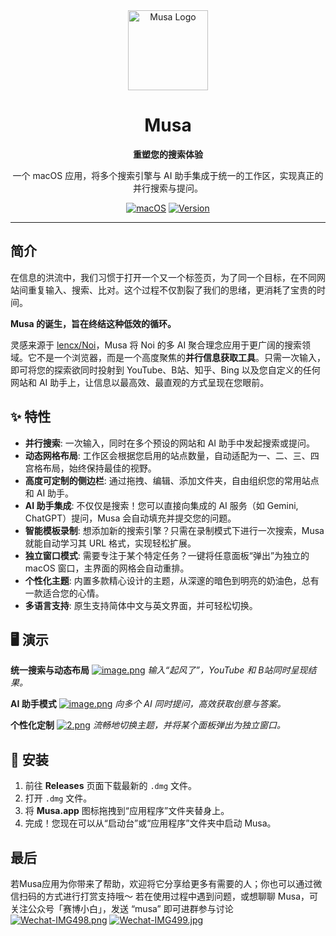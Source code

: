 <div align="center">
  <img src="https://i.ibb.co/CKjd37kr/musa.png" width="128" height="128" alt="Musa Logo">
  <h1>Musa</h1>
  <p><strong>重塑您的搜索体验</strong></p>
  <p>一个 macOS 应用，将多个搜索引擎与 AI 助手集成于统一的工作区，实现真正的并行搜索与提问。</p>
  
  <a href="#"><img src="https://img.shields.io/badge/macOS-14.0%2B-blue.svg" alt="macOS"></a>
  <a href="#"><img src="https://img.shields.io/badge/version-1.0.0-brightgreen.svg" alt="Version"></a>

</div>

---

## 简介

在信息的洪流中，我们习惯于打开一个又一个标签页，为了同一个目标，在不同网站间重复输入、搜索、比对。这个过程不仅割裂了我们的思绪，更消耗了宝贵的时间。

**Musa 的诞生，旨在终结这种低效的循环。**

灵感来源于 [lencx/Noi](https://github.com/lencx/Noi)，Musa 将 Noi 的多 AI 聚合理念应用于更广阔的搜索领域。它不是一个浏览器，而是一个高度聚焦的**并行信息获取工具**。只需一次输入，即可将您的探索欲同时投射到 YouTube、B站、知乎、Bing 以及您自定义的任何网站和 AI 助手上，让信息以最高效、最直观的方式呈现在您眼前。

## ✨ 特性

* **并行搜索**: 一次输入，同时在多个预设的网站和 AI 助手中发起搜索或提问。
* **动态网格布局**: 工作区会根据您启用的站点数量，自动适配为一、二、三、四宫格布局，始终保持最佳的视野。
* **高度可定制的侧边栏**: 通过拖拽、编辑、添加文件夹，自由组织您的常用站点和 AI 助手。
* **AI 助手集成**: 不仅仅是搜索！您可以直接向集成的 AI 服务（如 Gemini, ChatGPT）提问，Musa 会自动填充并提交您的问题。
* **智能模板录制**: 想添加新的搜索引擎？只需在录制模式下进行一次搜索，Musa 就能自动学习其 URL 格式，实现轻松扩展。
* **独立窗口模式**: 需要专注于某个特定任务？一键将任意面板“弹出”为独立的 macOS 窗口，主界面的网格会自动重排。
* **个性化主题**: 内置多款精心设计的主题，从深邃的暗色到明亮的奶油色，总有一款适合您的心情。
* **多语言支持**: 原生支持简体中文与英文界面，并可轻松切换。

## 🖥️ 演示

**统一搜索与动态布局**
[![image.png](https://i.postimg.cc/MGRLDcNM/image.png)](https://postimg.cc/7CHXPLxw)
*输入“起风了”，YouTube 和 B站同时呈现结果。*

**AI 助手模式**
[![image.png](https://i.postimg.cc/Mpz4DKxd/image.png)](https://postimg.cc/3dbnrhkv)
*向多个 AI 同时提问，高效获取创意与答案。*

**个性化定制**
[![2.png](https://i.postimg.cc/zBTS6KFW/2.png)](https://postimg.cc/MMKQjc4K)
*流畅地切换主题，并将某个面板弹出为独立窗口。*

## 🚀 安装

1.  前往 **Releases** 页面下载最新的 `.dmg` 文件。
2.  打开 `.dmg` 文件。
3.  将 **Musa.app** 图标拖拽到“应用程序”文件夹替身上。
4.  完成！您现在可以从“启动台”或“应用程序”文件夹中启动 Musa。

## 最后

若Musa应用为你带来了帮助，欢迎将它分享给更多有需要的人；你也可以通过微信扫码的方式进行打赏支持哦～
若在使用过程中遇到问题，或想聊聊 Musa，可关注公众号「赛博小白」，发送 “musa” 即可进群参与讨论
[![Wechat-IMG498.png](https://i.postimg.cc/5y0Twfz6/Wechat-IMG498.png)](https://postimg.cc/Hcq6mDBg)
[![Wechat-IMG499.jpg](https://i.postimg.cc/d1TcdzGD/Wechat-IMG499.jpg)](https://postimg.cc/5Y1rWK7M)
